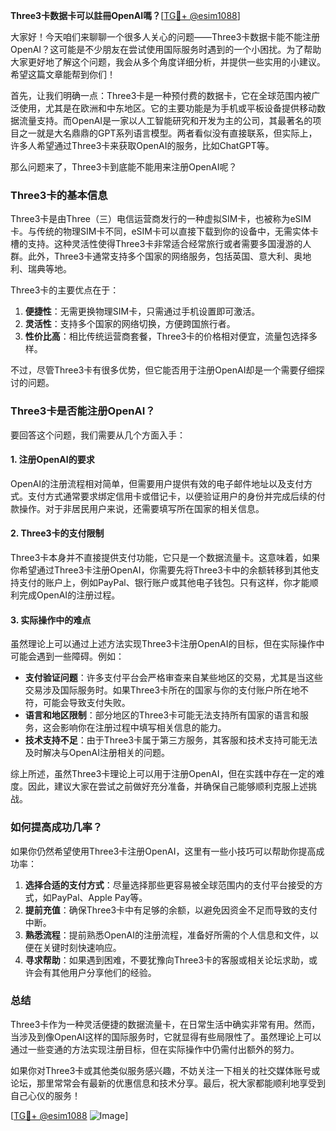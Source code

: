 **Three3卡数据卡可以註冊OpenAI嗎？**[[TG💪+ @esim1088](https://t.me/s/esim1088)]

大家好！今天咱们来聊聊一个很多人关心的问题——Three3卡数据卡能不能注册OpenAI？这可能是不少朋友在尝试使用国际服务时遇到的一个小困扰。为了帮助大家更好地了解这个问题，我会从多个角度详细分析，并提供一些实用的小建议。希望这篇文章能帮到你们！

首先，让我们明确一点：Three3卡是一种预付费的数据卡，它在全球范围内被广泛使用，尤其是在欧洲和中东地区。它的主要功能是为手机或平板设备提供移动数据流量支持。而OpenAI是一家以人工智能研究和开发为主的公司，其最著名的项目之一就是大名鼎鼎的GPT系列语言模型。两者看似没有直接联系，但实际上，许多人希望通过Three3卡来获取OpenAI的服务，比如ChatGPT等。

那么问题来了，Three3卡到底能不能用来注册OpenAI呢？

### Three3卡的基本信息

Three3卡是由Three（三）电信运营商发行的一种虚拟SIM卡，也被称为eSIM卡。与传统的物理SIM卡不同，eSIM卡可以直接下载到你的设备中，无需实体卡槽的支持。这种灵活性使得Three3卡非常适合经常旅行或者需要多国漫游的人群。此外，Three3卡通常支持多个国家的网络服务，包括英国、意大利、奥地利、瑞典等地。

Three3卡的主要优点在于：

1. **便捷性**：无需更换物理SIM卡，只需通过手机设置即可激活。
2. **灵活性**：支持多个国家的网络切换，方便跨国旅行者。
3. **性价比高**：相比传统运营商套餐，Three3卡的价格相对便宜，流量包选择多样。

不过，尽管Three3卡有很多优势，但它能否用于注册OpenAI却是一个需要仔细探讨的问题。

### Three3卡是否能注册OpenAI？

要回答这个问题，我们需要从几个方面入手：

#### 1. 注册OpenAI的要求

OpenAI的注册流程相对简单，但需要用户提供有效的电子邮件地址以及支付方式。支付方式通常要求绑定信用卡或借记卡，以便验证用户的身份并完成后续的付款操作。对于非居民用户来说，还需要填写所在国家的相关信息。

#### 2. Three3卡的支付限制

Three3卡本身并不直接提供支付功能，它只是一个数据流量卡。这意味着，如果你希望通过Three3卡注册OpenAI，你需要先将Three3卡中的余额转移到其他支持支付的账户上，例如PayPal、银行账户或其他电子钱包。只有这样，你才能顺利完成OpenAI的注册过程。

#### 3. 实际操作中的难点

虽然理论上可以通过上述方法实现Three3卡注册OpenAI的目标，但在实际操作中可能会遇到一些障碍。例如：

- **支付验证问题**：许多支付平台会严格审查来自某些地区的交易，尤其是当这些交易涉及国际服务时。如果Three3卡所在的国家与你的支付账户所在地不符，可能会导致支付失败。
- **语言和地区限制**：部分地区的Three3卡可能无法支持所有国家的语言和服务，这会影响你在注册过程中填写相关信息的能力。
- **技术支持不足**：由于Three3卡属于第三方服务，其客服和技术支持可能无法及时解决与OpenAI注册相关的问题。

综上所述，虽然Three3卡理论上可以用于注册OpenAI，但在实践中存在一定的难度。因此，建议大家在尝试之前做好充分准备，并确保自己能够顺利克服上述挑战。

### 如何提高成功几率？

如果你仍然希望使用Three3卡注册OpenAI，这里有一些小技巧可以帮助你提高成功率：

1. **选择合适的支付方式**：尽量选择那些更容易被全球范围内的支付平台接受的方式，如PayPal、Apple Pay等。
2. **提前充值**：确保Three3卡中有足够的余额，以避免因资金不足而导致的支付中断。
3. **熟悉流程**：提前熟悉OpenAI的注册流程，准备好所需的个人信息和文件，以便在关键时刻快速响应。
4. **寻求帮助**：如果遇到困难，不要犹豫向Three3卡的客服或相关论坛求助，或许会有其他用户分享他们的经验。

### 总结

Three3卡作为一种灵活便捷的数据流量卡，在日常生活中确实非常有用。然而，当涉及到像OpenAI这样的国际服务时，它就显得有些局限性了。虽然理论上可以通过一些变通的方法实现注册目标，但在实际操作中仍需付出额外的努力。

如果你对Three3卡或其他类似服务感兴趣，不妨关注一下相关的社交媒体账号或论坛，那里常常会有最新的优惠信息和技术分享。最后，祝大家都能顺利地享受到自己心仪的服务！

[[TG💪+ @esim1088](https://t.me/s/esim1088) ![Image](https://i.postimg.cc/4NQfJmqS/Snipaste-2025-05-13-00-14-12.png)]